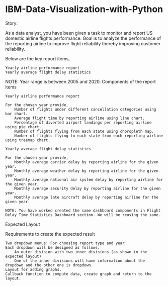 # IBM-Data-Visualization-with-Python
Story:

As a data analyst, you have been given a task to monitor and report US domestic airline flights performance. Goal is to analyze the performance of the reporting airline to improve flight reliability thereby improving customer reliability.

Below are the key report items,

    Yearly airline performance report 
    Yearly average flight delay statistics

NOTE: Year range is between 2005 and 2020.
Components of the report items

    Yearly airline performance report

    For the chosen year provide,
        Number of flights under different cancellation categories using bar chart.
        Average flight time by reporting airline using line chart.
        Percentage of diverted airport landings per reporting airline using pie chart.
        Number of flights flying from each state using choropleth map.
        Number of flights flying to each state from each reporting airline using treemap chart.

    Yearly average flight delay statistics

    For the chosen year provide,
        Monthly average carrier delay by reporting airline for the given year.
        Monthly average weather delay by reporting airline for the given year.
        Monthly average national air system delay by reporting airline for the given year.
        Monthly average security delay by reporting airline for the given year.
        Monthly average late aircraft delay by reporting airline for the given year.

    NOTE: You have worked created the same dashboard components in Flight Delay Time Statistics Dashboard section. We will be reusing the same.

Expected Layout

Requirements to create the expected result

    Two dropdown menus: For choosing report type and year
    Each dropdown will be designed as follows:
        An outer division with two inner divisions (as shown in the expected layout)
        One of the inner divisions will have information about the dropdown and the other one is dropdown.
    Layout for adding graphs.
    Callback function to compute data, create graph and return to the layout.
